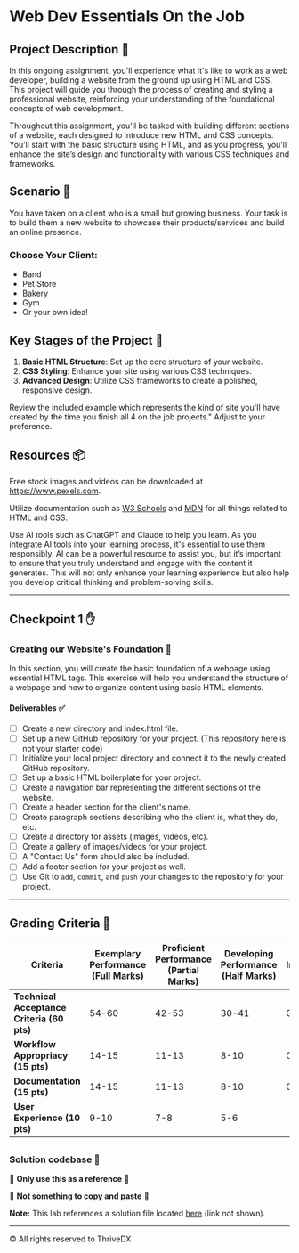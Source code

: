 # Web Dev Essentials On the Job

## Project Description 📄

In this ongoing assignment, you'll experience what it's like to work as a web developer, building a website from the ground up using HTML and CSS. This project will guide you through the process of creating and styling a professional website, reinforcing your understanding of the foundational concepts of web development.

Throughout this assignment, you'll be tasked with building different sections of a website, each designed to introduce new HTML and CSS concepts. You’ll start with the basic structure using HTML, and as you progress, you’ll enhance the site’s design and functionality with various CSS techniques and frameworks.

## Scenario 🌟

You have taken on a client who is a small but growing business. Your task is to build them a new website to showcase their products/services and build an online presence.

### Choose Your Client:
- Band
- Pet Store
- Bakery
- Gym
- Or your own idea!

## Key Stages of the Project 🚀

1. **Basic HTML Structure**: Set up the core structure of your website.
2. **CSS Styling**: Enhance your site using various CSS techniques.
3. **Advanced Design**: Utilize CSS frameworks to create a polished, responsive design.

Review the included example which represents the kind of site you'll have created by the time you finish all 4 on the job projects." Adjust to your preference.

## Resources 📦

Free stock images and videos can be downloaded at https://www.pexels.com.

Utilize documentation such as [W3 Schools](https://www.w3schools.com/) and [MDN](https://developer.mozilla.org/en-US/) for all things related to HTML and CSS.

Use AI tools such as ChatGPT and Claude to help you learn. As you integrate AI tools into your learning process, it's essential to use them responsibly. AI can be a powerful resource to assist you, but it’s important to ensure that you truly understand and engage with the content it generates. This will not only enhance your learning experience but also help you develop critical thinking and problem-solving skills.

---

## Checkpoint 1 ✋

### Creating our Website's Foundation 📄

In this section, you will create the basic foundation of a webpage using essential HTML tags. This exercise will help you understand the structure of a webpage and how to organize content using basic HTML elements.

#### Deliverables ✅

- [ ] Create a new directory and index.html file. 
- [ ] Set up a new GitHub repository for your project. (This repository here is not your starter code)
- [ ] Initialize your local project directory and connect it to the newly created GitHub repository.
- [ ] Set up a basic HTML boilerplate for your project.
- [ ] Create a navigation bar representing the different sections of the website.
- [ ] Create a header section for the client's name.
- [ ] Create paragraph sections describing who the client is, what they do, etc.
- [ ] Create a directory for assets (images, videos, etc).
- [ ] Create a gallery of images/videos for your project.
- [ ] A "Contact Us" form should also be included.
- [ ] Add a footer section for your project as well. 
- [ ] Use Git to `add`, `commit`, and `push` your changes to the repository for your project.

---

## Grading Criteria 💯

| Criteria                                   | Exemplary Performance (Full Marks) | Proficient Performance (Partial Marks) | Developing Performance (Half Marks) | Needs Improvement (No Marks) |
|--------------------------------------------|------------------------------------|----------------------------------------|-------------------------------------|------------------------------|
| **Technical Acceptance Criteria (60 pts)** | 54-60                              | 42-53                                  | 30-41                               | 0-29                         |
| **Workflow Appropriacy (15 pts)**          | 14-15                              | 11-13                                  | 8-10                                | 0-7                          |
| **Documentation (15 pts)**                 | 14-15                              | 11-13                                  | 8-10                                | 0-7                          |
| **User Experience (10 pts)**               | 9-10                               | 7-8                                    | 5-6     

##

### Solution codebase 👀
🛑 **Only use this as a reference** 🛑

💾 **Not something to copy and paste** 💾

**Note:**  This lab references a solution file located [here](https://github.com/HackerUSA-CE/aisd-wde-on-the-job-1/tree/solution) (link not shown).


---
© All rights reserved to ThriveDX
